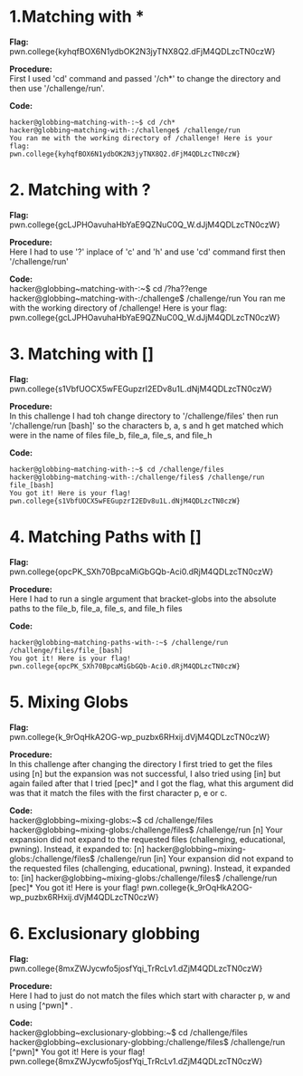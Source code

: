 # 1.Matching with *

**Flag:**   
pwn.college{kyhqfBOX6N1ydbOK2N3jyTNX8Q2.dFjM4QDLzcTN0czW}

**Procedure:**    
First I used 'cd' command and passed '/ch*' to change the directory and then use '/challenge/run'. 

**Code:**    
```
hacker@globbing~matching-with-:~$ cd /ch*
hacker@globbing~matching-with-:/challenge$ /challenge/run
You ran me with the working directory of /challenge! Here is your flag:
pwn.college{kyhqfBOX6N1ydbOK2N3jyTNX8Q2.dFjM4QDLzcTN0czW}
```

# 2. Matching with ?

**Flag:**     
pwn.college{gcLJPHOavuhaHbYaE9QZNuC0Q_W.dJjM4QDLzcTN0czW}

**Procedure:**   
Here I had to use '?' inplace of 'c' and 'h' and use 'cd' command first then '/challenge/run'

**Code:**    
hacker@globbing~matching-with-:~$ cd /?ha??enge
hacker@globbing~matching-with-:/challenge$ /challenge/run
You ran me with the working directory of /challenge! Here is your flag:
pwn.college{gcLJPHOavuhaHbYaE9QZNuC0Q_W.dJjM4QDLzcTN0czW}

# 3. Matching with []

**Flag:**    
pwn.college{s1VbfUOCX5wFEGupzrI2EDv8u1L.dNjM4QDLzcTN0czW}

**Procedure:**             
In this challenge I had toh change directory to '/challenge/files' then run '/challenge/run [bash]' so the characters b, a, s and h get matched which were in the name of files file_b, 
file_a, file_s, and file_h

**Code:**     
```
hacker@globbing~matching-with-:~$ cd /challenge/files
hacker@globbing~matching-with-:/challenge/files$ /challenge/run file_[bash]
You got it! Here is your flag!
pwn.college{s1VbfUOCX5wFEGupzrI2EDv8u1L.dNjM4QDLzcTN0czW}
```

# 4. Matching Paths with []

**Flag:**       
pwn.college{opcPK_SXh70BpcaMiGbGQb-Aci0.dRjM4QDLzcTN0czW}

**Procedure:**        
Here I had to run a single argument that bracket-globs into the absolute paths to the file_b, file_a, file_s, and file_h files

**Code:**         
```
hacker@globbing~matching-paths-with-:~$ /challenge/run /challenge/files/file_[bash]
You got it! Here is your flag!
pwn.college{opcPK_SXh70BpcaMiGbGQb-Aci0.dRjM4QDLzcTN0czW}
```

# 5. Mixing Globs

**Flag:**     
pwn.college{k_9rOqHkA2OG-wp_puzbx6RHxij.dVjM4QDLzcTN0czW}

**Procedure:**       
In this challenge after changing the directory I first tried to get the files using [n] but the expansion was not successful, I also tried using [in] but again failed after that I 
tried [pec]* and I got the flag, what this argument did was that it match the files with the first character p, e or c.

**Code:**       
hacker@globbing~mixing-globs:~$ cd /challenge/files
hacker@globbing~mixing-globs:/challenge/files$ /challenge/run [n]
Your expansion did not expand to the requested files (challenging, educational, 
pwning). Instead, it expanded to:
[n]
hacker@globbing~mixing-globs:/challenge/files$ /challenge/run [in]
Your expansion did not expand to the requested files (challenging, educational, 
pwning). Instead, it expanded to:
[in]
hacker@globbing~mixing-globs:/challenge/files$ /challenge/run [pec]*
You got it! Here is your flag!
pwn.college{k_9rOqHkA2OG-wp_puzbx6RHxij.dVjM4QDLzcTN0czW}

# 6. Exclusionary globbing

**Flag:**     
pwn.college{8mxZWJycwfo5josfYqi_TrRcLv1.dZjM4QDLzcTN0czW}

**Procedure:**      
Here I had to just do not match the files which start with character p, w and n using [^pwn]* .

**Code:**       
hacker@globbing~exclusionary-globbing:~$ cd /challenge/files
hacker@globbing~exclusionary-globbing:/challenge/files$ /challenge/run [^pwn]*
You got it! Here is your flag!
pwn.college{8mxZWJycwfo5josfYqi_TrRcLv1.dZjM4QDLzcTN0czW}
